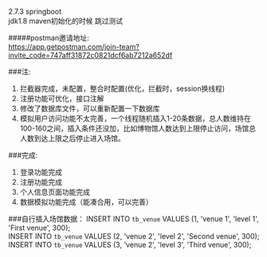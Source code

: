 2.7.3 springboot  
jdk1.8
maven初始化的时候 跳过测试  

#####postman邀请地址:  
https://app.getpostman.com/join-team?invite_code=747aff31872c0821dcf6ab7212a652df

###注:  
1. 拦截器完成，未配置，整合时配置(优化，拦截时，session换线程)
2. 注册功能可优化，接口注解
3. 修改了数据库文件，可以重新配置一下数据库
4. 模拟用户访问功能不太完善，一个线程随机插入1-20条数据，总人数维持在100-160之间，插入条件还没加，比如博物馆人数达到上限停止访问，场馆总人数到达上限之后停止进入场馆。

###完成:  
1. 登录功能完成  
2. 注册功能完成
3. 个人信息页面功能完成
4. 数据模拟功能完成（能凑合用，可以完善）


###自行插入场馆数据： 
INSERT INTO `tb_venue` VALUES (1, 'venue 1', 'level 1', 'First venue', 300);  
INSERT INTO `tb_venue` VALUES (2, 'venue 2', 'level 2', 'Second venue', 300);  
INSERT INTO `tb_venue` VALUES (3, 'venue 2', 'level 3', 'Third venue', 300);  
